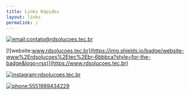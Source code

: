 ```yaml
---
title: Links Rápidos
layout: links
permalink: /
---
```


[![email:contato@rdsolucoes.tec.br](https://img.shields.io/badge/email-contato@rdsolucoes%2Etec%2Ebr-6bbbca?style=for-the-badge&logo=Mail.Ru)](mailto:contato@dornelles.me)

[![website:www.rdsolucoes.tec.br](https://img.shields.io/badge/website-www%2Erdsolucoes%2Etec%2Ebr-6bbbca?style=for-the-badge&logo=rss)](https://www.rdsolucoes.tec.br)

[![instagram:rdsolucoes.tec.br](https://img.shields.io/badge/instagram-rdsolucoes%2Etec%2Ebr-6bbbca?style=for-the-badge&logo=Instagram)](https://www.instagram.com/rdsolucoes.tec.br/)

[![phone:5551989434229](https://img.shields.io/badge/phone-%2B55%20(51)%20989434229-6bbbca?style=for-the-badge&logo=WhatsApp)](https://wa.me/5551989434229)